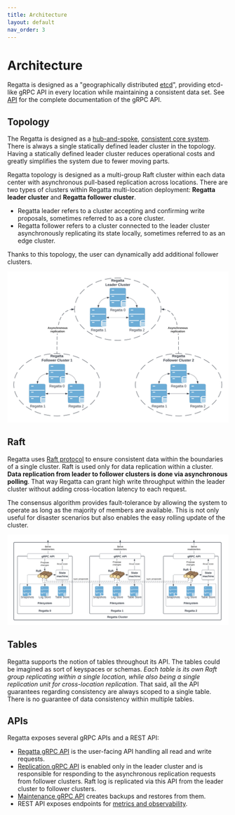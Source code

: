 ```yaml
---
title: Architecture
layout: default
nav_order: 3
---
```


# Architecture

Regatta is designed as a "geographically distributed [etcd](https://etcd.io)", providing etcd-like gRPC API in every location
while maintaining a consistent data set. See [API](api) for the complete documentation of the gRPC API.

## Topology

The Regatta is designed as a
[hub-and-spoke](https://en.wikipedia.org/wiki/Spoke–hub_distribution_paradigm),
[consistent core system](https://martinfowler.com/articles/patterns-of-distributed-systems/consistent-core.html).
There is always a single statically defined leader cluster in the topology. Having a statically defined leader cluster
reduces operational costs and greatly simplifies the system due to fewer moving parts.

Regatta topology is designed as a multi-group Raft cluster within each data center with asynchronous
pull-based replication across locations. There are two types of clusters within Regatta multi-location deployment:
**Regatta leader cluster** and **Regatta follower cluster**.

* Regatta leader refers to a cluster accepting and confirming write proposals, sometimes referred to as a core cluster.
* Regatta follower refers to a cluster connected to the leader cluster asynchronously replicating its state locally,
  sometimes referred to as an edge cluster.

Thanks to this topology, the user can dynamically add additional follower clusters.

![Regatta hub-and-spoke topology](static/topology.png "Regatta hub-and-spoke topology")

## Raft

Regatta uses [Raft protocol](https://raft.github.io) to ensure consistent data within the boundaries of a single cluster.
Raft is used only for data replication within a cluster. **Data replication from leader to follower clusters is
done via asynchronous polling**. That way Regatta can grant high write throughput within the
leader cluster without adding cross-location latency to each request.

The consensus algorithm provides fault-tolerance by allowing the system to operate as long as the majority of members
are available. This is not only useful for disaster scenarios but also enables the easy rolling update of the cluster.

![Regatta Raft](static/raft.png "Regatta Raft")

## Tables

Regatta supports the notion of tables throughout its API. The tables could be imagined as sort of keyspaces or schemas.
*Each table is its own Raft group replicating within a single location, while also being a single replication unit for
cross-location replication*. That said, all the API guarantees regarding consistency are always scoped to a single table.
There is no guarantee of data consistency within multiple tables.

## APIs

Regatta exposes several gRPC APIs and a REST API:

* [Regatta gRPC API](api/#regatta-proto) is the user-facing API handling all read and write requests.
* [Replication gRPC API](api/#replication-proto) is enabled only in the leader cluster and is
  responsible for responding to the asynchronous replication requests from follower clusters. Raft log
  is replicated via this API from the leader cluster to follower clusters.
* [Maintenance gRPC API](api/#maintenance-proto) creates backups and restores from them.
* REST API exposes endpoints for [metrics and observability](operations_guide/metrics_and_observability).
